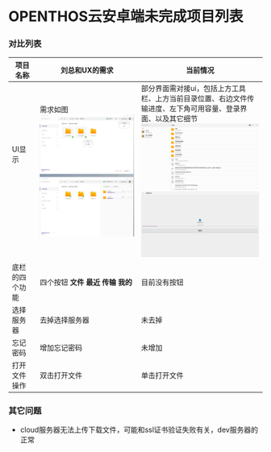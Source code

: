 # OPENTHOS云安卓端未完成项目列表
### 对比列表

项目名称|刘总和UX的需求|当前情况
-----|-----|-----
UI显示&nbsp; &nbsp; &nbsp; &nbsp; &nbsp; &nbsp; &nbsp; &nbsp; &nbsp; &nbsp; &nbsp; &nbsp; &nbsp; &nbsp; &nbsp;&nbsp; &nbsp; &nbsp; &nbsp; &nbsp; &nbsp;|需求如图  <img src="../../../picture/otocloud_ui1.jpg" width="1200">|部分界面需对接ui，包括上方工具栏、上方当前目录位置、右边文件传输进度、左下角可用容量、登录界面、以及其它细节  <img src="../../../picture/otocloud_ui2.png" width="400">  <img src="../../../picture/otocloud_ui3.png" width="400">
底栏的四个功能|四个按钮 **文件 最近 传输 我的**|目前没有按钮
选择服务器|去掉选择服务器|未去掉
忘记密码|增加忘记密码|未增加
打开文件操作|双击打开文件|单击打开文件

### 其它问题
   - cloud服务器无法上传下载文件，可能和ssl证书验证失败有关，dev服务器的正常
